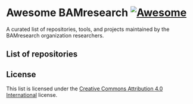 # Awesome BAMresearch [![Awesome](https://awesome.re/badge.svg)](https://awesome.re)

A curated list of repositories, tools, and projects maintained by the BAMresearch organization researchers.

## List of repositories



## License

This list is licensed under the [Creative Commons Attribution 4.0 International](https://creativecommons.org/licenses/by/4.0/) license.
